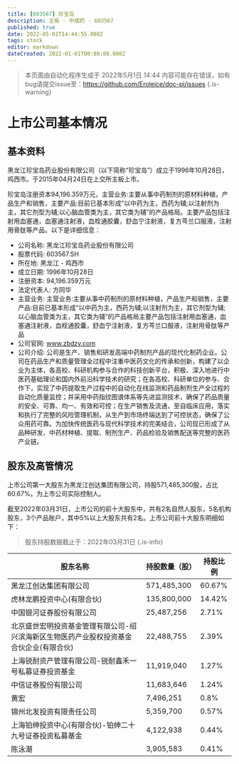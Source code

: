 ```yaml
---
title: [603567] 珍宝岛
description: 主板 - 中成药 - 603567
published: true
date: 2022-05-01T14:44:55.000Z
tags: stock
editor: markdown
dateCreated: 2022-01-01T00:00:00.000Z
---
```


> 本页面由自动化程序生成于 2022年5月1日 14:44
> 内容可能存在错误，如有bug请提交issue至：https://github.com/Eroleice/doc-pi/issues
{.is-warning}

# 上市公司基本情况

## 基本资料

黑龙江珍宝岛药业股份有限公司（以下简称“珍宝岛”）成立于1996年10月28日，鸡西市。于2015年04月24日在上交所主板上市。

珍宝岛注册资本94,196.359万元，主营业务:主要从事中药制剂的原材料种植，产品生产和销售，主要产品:目前已基本形成“以中药为主，西药为辅;以注射剂为主，其它剂型为辅;以心脑血管类为主，其它类为辅”的产品格局。主要产品包括注射用血塞通，血塞通注射液，血栓通胶囊，舒血宁注射液，复方芩兰口服液，注射用骨肽等产品。以下是详细信息：

- 公司名称: 黑龙江珍宝岛药业股份有限公司
- 股票代码: 603567.SH
- 所在地: 黑龙江 - 鸡西市
- 成立日期: 1996年10月28日
- 注册资本: 94,196.359万元
- 法定代表人: 方同华
- 主营业务: 主营业务:主要从事中药制剂的原材料种植，产品生产和销售，主要产品:目前已基本形成“以中药为主，西药为辅;以注射剂为主，其它剂型为辅;以心脑血管类为主，其它类为辅”的产品格局主要产品包括注射用血塞通，血塞通注射液，血栓通胶囊，舒血宁注射液，复方芩兰口服液，注射用骨肽等产品
- 公司官网: www.zbdzy.com
- 公司介绍: 公司是生产、销售和研发高端中药制剂产品的现代化制药企业。公司在药品生产和质量管理全过程中注重中医药文化的传承和创新，构建了以企业为主体，各高校、科研机构参与合作的科技创新平台，积极、深入地进行中医药基础理论和国内外前沿科学技术的研究；在各高校、科研单位的参与、合作下，实现了中药提取生产过程中的自动化在线监测和药品制剂生产全过程的自动化质量监控；并采用中药指纹图谱体系等先进监测技术，确保了药品质量的安全、可靠、均一、有效和可控；在生产销售及流通，至自临床应用，落实和执行了完整的风险管理机制，从生产到市场终端达到了可控状态，确保了公众用药可靠。为加快传统医药与现代科学技术的完美结合，公司现已形成了从品种研发、中药材种植、提取、制剂生产、药品检验及销售配送等完整的医药产业链。


## 股东及高管情况

上市公司第一大股东为黑龙江创达集团有限公司，持股571,485,300股，占比60.67%，为上市公司实际控制人。

截至2022年03月31日，上市公司的前十大股东中，共有2名自然人股东，5名机构股东，3个产品账户，其中5%以上大股东共有2名。上市公司前十大股东明细如下：

> 股东持股数据截止于：2022年03月31日
{.is-info}

| 股东名称 | 持股数量（股） | 持股比例 |
| --- | --- | --- |
| 黑龙江创达集团有限公司 | 571,485,300 | 60.67% |
| 虎林龙鹏投资中心(有限合伙) | 135,800,000 | 14.42% |
| 中国银河证券股份有限公司 | 25,487,256 | 2.71% |
| 北京盛世宏明投资基金管理有限公司-绍兴滨海新区生物医药产业股权投资基金合伙企业(有限合伙) | 22,488,755 | 2.39% |
| 上海锐耐资产管理有限公司-锐耐鑫禾一号私募证券投资基金 | 11,919,040 | 1.27% |
| 中信证券股份有限公司 | 11,683,646 | 1.24% |
| 黄宏 | 7,496,251 | 0.8% |
| 锦州北发投资有限责任公司 | 5,359,700 | 0.57% |
| 上海铂绅投资中心(有限合伙)-铂绅二十九号证券投资私募基金 | 4,122,938 | 0.44% |
| 陈泳潮 | 3,905,583 | 0.41% |





